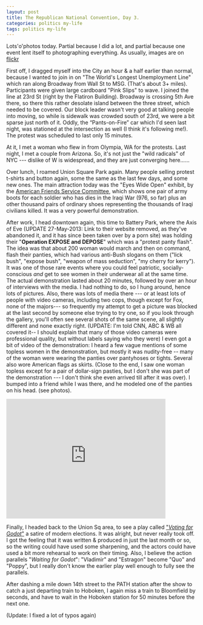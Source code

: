 ```yaml
---
layout: post
title: The Republican National Convention, Day 3.
categories: politics my-life
tags: politics my-life
---
```

Lots'o'photos today.  Partial because I did a lot, and partial because one event lent itself to photographing everything.  As usually, images are on [flickr](http://www.flickr.com/photos/49188839@N00/sets/72157633703650828/) 

First off, I dragged myself into the City an hour & a half earlier than normal, because I wanted to join in on "The World's Longest Unemployment Line" which ran along Broadway from Wall St to MSG. (That's about 3+ miles).  Participants were given large cardboard "Pink Slips" to wave.  I joined the line at 23rd St (right by the Flatiron Building).  Broadway is crossing 5th Ave there,  so there this rather desolate island between the three street, which needed to be covered. Our block leader wasn't very good at talking people into moving, so while is sidewalk was crowded south of 23rd, we were a bit sparse just north of it.  Oddly, the &#8220;Pants-on-Fire&#8221; car which I'd seen last night, was stationed at the intersection as well (I think it's following me!).  The protest was scheduled to last only 15 minutes. 

At it, I met a woman who flew in from Olympia, WA for the protests.  Last night, I met a couple from Arizona. So, it's not just the "wild radicals" of NYC --- dislike of W is widespread, and they are just converging here......

Over lunch, I roamed Union Square Park again. Many people selling protest t-shirts and button again, some the same as the last few days, and some new ones.  The main attraction today was the "Eyes Wide Open" exhibit, by the [American Friends Service Committee](http://www.afsc.org), which shows one pair of army boots for each soldier who has dies in the Iraqi War (976, so far) plus an other thousand pairs of ordinary shoes representing the thousands of Iraqi civilians killed.   It was a very powerful demonstration.

After work, I head downtown again, this time to Battery Park,  where the Axis of Eve (UPDATE 27-May-2013: Link to their website removed, as they've abandoned it, and it has since been taken over by a porn site) was holding their "**Operation EXPOSE and DEPOSE**" which was a "protest panty flash". The idea was that about 200 woman would march and then on command, flash their panties, which had various anti-Bush slogans on them ("lick bush", "expose bush", "weapon of mass seduction", "my cherry for kerry").  It was one of those rare events where you could feel patriotic, socially-conscious *and* get to see women in their underwear all at the same time. The actual demonstration lasted about 20 minutes, followed by over an hour of interviews with the media.  I had nothing to do, so I hung around, hence lots of pictures.  Also, there was lots of media there --- or at least lots of people with video cameras, including two cops, though except for Fox, none of the majors--- so frequently my attempt to get a picture was blocked at the last second by someone else trying to try one, so if you look through the gallery, you'll often see several shots of the same scene, all slightly different and none exactly right.  (UPDATE: I'm told CNN, ABC & WB all covered it-- I should explain that many of those video cameras were professional quality, but without labels saying who they were) I even got a bit of video of the demonstration:  I heard a few vague mentions of some topless women in the demonstration, but mostly it was nudity-free -- many of the woman were wearing the panties over pantyhoses or tights.  Several also wore American flags as skirts.  (Close to the end, I saw one woman topless except for a pair of dollar-sign pasties, but I don't she was part of the demonstration --- I don't think she even arrived till after it was over).  I bumped into a friend while I was there, and he modeled one of the panties on his head. (see photos).
<iframe width="420" height="315" src="http://www.youtube.com/embed/cU2jFDO7h50" frameborder="0" allowfullscreen="true"></iframe>

Finally, I headed back to the Union Sq area, to see a play called ["*Voting for Godot*"](http://www.votingforgodot.com)  a satire of modern elections.  It was alright, but never really took off.  I got the feeling that it was written & produced in just the last month or so, so the writing could have used some sharpening, and the actors could have used a bit more rehearsal to work on their timing.  Also, I believe the action parallels "*Waiting for Godot*": "Vladimir" and "Estragon" become "Quo" and "Poppy", but I really don't know the earlier play well enough to fully see the parallels.

After dashing a mile down 14th street to the PATH station after the show  to catch a just departing train to Hoboken, I again miss a train to Bloomfield by seconds, and have to wait in the Hoboken station for 50 minutes before the next one.

(Update: I fixed a lot of typos again)